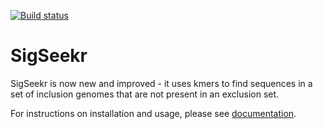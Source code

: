 [![Build status](https://travis-ci.org/lowandrew/SigSeekr.svg?master)](https://travis-ci.org/lowandrew)


# SigSeekr

SigSeekr is now new and improved - it uses kmers to find sequences in a set of inclusion genomes that are not present in an exclusion set.

For instructions on installation and usage, please see [documentation](https://lowandrew.github.io/SigSeekr/).
